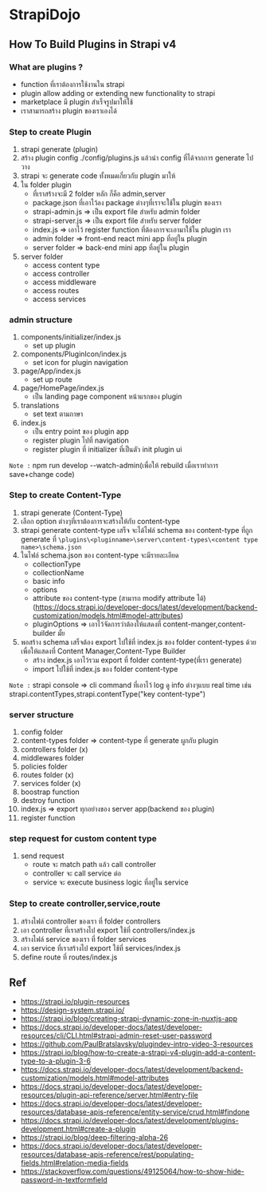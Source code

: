# StrapiDojo

## How To Build Plugins in Strapi v4

### What are plugins ?

- function ที่เราต้องการใช้งานใน strapi
- plugin allow adding or extending new functionality to strapi
- marketplace มี plugin สำเร็จรูปมาให้ใช้
- เราสามารถสร้าง plugin ของเราเองได้

### Step to create Plugin

1. strapi generate (plugin)
2. สร้าง plugin config ./config/plugins.js แล้วนำ config ที่ได้จากการ generate ไปวาง
3. strapi จะ generate code ทั้งหมดเกี่ยวกับ plugin มาให้
4. ใน folder plugin
   - ที่เราสร้างจะมี 2 folder หลัก ก็คือ admin,server
   - package.json ที่เอาไว้ลง package ต่างๆที่เราจะใช้ใน plugin ของเรา
   - strapi-admin.js => เป็น export file สำหรับ admin folder
   - strapi-server.js => เป็น export file สำหรับ server folder
   - index.js => เอาไว้ register function ที่ต้องการจะเอามาใช้ใน plugin เรา
   - admin folder => front-end react mini app ที่อยู่ใน plugin
   - server folder => back-end mini app ที่อยู่ใน plugin
5. server folder
   - access content type
   - access controller
   - access middleware
   - access routes
   - access services

### admin structure

1. components/initializer/index.js
   - set up plugin
2. components/PluginIcon/index.js
   - set icon for plugin navigation
3. page/App/index.js
   - set up route
4. page/HomePage/index.js
   - เป็น landing page component หน้าแรกของ plugin
5. translations
   - set text ตามภาษา
6. index.js
   - เป็น entry point ของ plugin app
   - register plugin ไปที่ navigation
   - register plugin ที่ initializer ที่เป็นตัว init plugin ui

`Note :` npm run develop --watch-admin(เพื่อให้ rebuild เมื่อเราทำการ save+change code)

### Step to create Content-Type

1. strapi generate (Content-Type)
2. เลือก option ต่างๆที่เราต้องการจะสร้างให้กับ content-type
3. strapi generate content-type เสร็จ จะได้ไฟล์ schema ของ content-type ที่ถูก generate ที่ `\plugins\<pluginname>\server\content-types\<content type name>\schema.json`
4. ในไฟล์ schema.json ของ content-type จะมีรายละเอียด
   - collectionType
   - collectionName
   - basic info
   - options
   - attribute ของ content-type (สามารถ modify attribute ได้) (https://docs.strapi.io/developer-docs/latest/development/backend-customization/models.html#model-attributes)
   - pluginOptions => เอาไว้จัดการว่าต้องให้แสดงที่ content-manger,content-builder มั้ย
5. พอสร้าง schema เสร็จต้อง export ไปใช้ที่ index.js ของ folder content-types ด้วยเพื่อให้แสดงที่ Content Manager,Content-Type Builder
   - สร้าง index.js เอาไว้รวม export ที่ folder content-type(ที่เรา generate)
   - import ไปใช้ที่ index.js ของ folder content-type

`Note :` strapi console => cli command ที่เอาไว้ log ดู info ต่างๆแบบ real time เช่น strapi.contentTypes,strapi.contentType("key content-type")

### server structure

1. config folder
2. content-types folder => content-type ที่ generate ผูกกับ plugin
3. controllers folder (x)
4. middlewares folder
5. policies folder
6. routes folder (x)
7. services folder (x)
8. boostrap function
9. destroy function
10. index.js => export ทุกอย่างของ server app(backend ของ plugin)
11. register function

### step request for custom content type

1. send request
   - route จะ match path แล้ว call controller
   - controller จะ call service ต่อ
   - service จะ execute business logic ที่อยู่ใน service

### Step to create controller,service,route

1. สร้างไฟล์ controller ของเรา ที่ folder controllers
2. เอา controller ที่เราสร้างไป export ใช้ที่ controllers/index.js
3. สร้างไฟล์ service ของเรา ที่ folder services
4. เอา service ที่เราสร้างไป export ใช้ที่ services/index.js
5. define route ที่ routes/index.js

## Ref

- https://strapi.io/plugin-resources
- https://design-system.strapi.io/
- https://strapi.io/blog/creating-strapi-dynamic-zone-in-nuxtjs-app
- https://docs.strapi.io/developer-docs/latest/developer-resources/cli/CLI.html#strapi-admin-reset-user-password
- https://github.com/PaulBratslavsky/plugindev-intro-video-3-resources
- https://strapi.io/blog/how-to-create-a-strapi-v4-plugin-add-a-content-type-to-a-plugin-3-6
- https://docs.strapi.io/developer-docs/latest/development/backend-customization/models.html#model-attributes
- https://docs.strapi.io/developer-docs/latest/developer-resources/plugin-api-reference/server.html#entry-file
- https://docs.strapi.io/developer-docs/latest/developer-resources/database-apis-reference/entity-service/crud.html#findone
- https://docs.strapi.io/developer-docs/latest/development/plugins-development.html#create-a-plugin
- https://strapi.io/blog/deep-filtering-alpha-26
- https://docs.strapi.io/developer-docs/latest/developer-resources/database-apis-reference/rest/populating-fields.html#relation-media-fields
- https://stackoverflow.com/questions/49125064/how-to-show-hide-password-in-textformfield